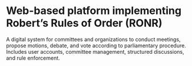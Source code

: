 # Web-based platform implementing Robert’s Rules of Order (RONR)
A digital system for committees and organizations to conduct meetings, propose motions, debate, and vote according to parliamentary procedure. Includes user accounts, committee management, structured discussions, and rule enforcement.
